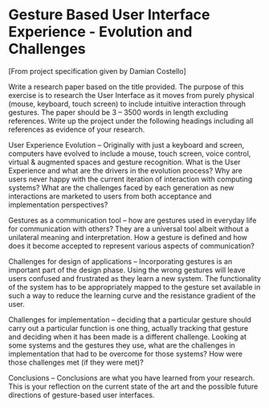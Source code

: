 # Gesture Based User Interface Experience - Evolution and Challenges

[From project specification given by Damian Costello]

Write a research paper based on the title provided. The purpose of this exercise is to research the User Interface as it moves from purely physical (mouse, keyboard, touch screen) to include intuitive interaction through gestures. The paper should be 3 – 3500 words in length excluding references. Write up the project under the following headings including all references as evidence of your research.

User Experience Evolution – Originally with just a keyboard and screen, computers have evolved to include a mouse, touch screen, voice control, virtual & augmented spaces and gesture recognition. What is the User Experience and what are the drivers in the evolution process? Why are users never happy with the current iteration of interaction with computing systems? What are the challenges faced by each generation as new interactions are marketed to users from both acceptance and implementation perspectives?

Gestures as a communication tool – how are gestures used in everyday life for communication with others? They are a universal tool albeit without a unilateral meaning and interpretation. How a gesture is defined and how does it become accepted to represent various aspects of communication?

Challenges for design of applications – Incorporating gestures is an important part of the design phase. Using the wrong gestures will leave users confused and frustrated as they learn a new system. The functionality of the system has to be appropriately mapped to the gesture set available in such a way to reduce the learning curve and the resistance gradient of the user.

Challenges for implementation – deciding that a particular gesture should carry out a particular function is one thing, actually tracking that gesture and deciding when it has been made is a different challenge. Looking at some systems and the gestures they use, what are the challenges in implementation that had to be overcome for those systems? How were those challenges met (if they were met)?

Conclusions – Conclusions are what you have learned from your research. This is your reflection on the current state of the art and the possible future directions of gesture-based user interfaces.
